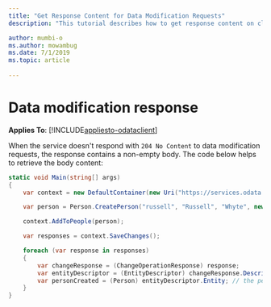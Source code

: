 ```yaml
---
title: "Get Response Content for Data Modification Requests"
description: "This tutorial describes how to get response content on client side"

author: mumbi-o
ms.author: mowambug
ms.date: 7/1/2019
ms.topic: article
 
---
```

# Data modification response
**Applies To**: [!INCLUDE[appliesto-odataclient](../../includes/appliesto-odataclient-v7.md)]

When the service doesn't respond with `204 No Content` to data modification requests, the response contains a non-empty body. The code below helps to retrieve the body content:

``` csharp
static void Main(string[] args)
{
    var context = new DefaultContainer(new Uri("https://services.odata.org/v4/(S(b0vguruqwzqbmfoanwq1guxc))/TripPinServiceRW/"));

    var person = Person.CreatePerson("russell", "Russell", "Whyte", new long());

    context.AddToPeople(person);

    var responses = context.SaveChanges();

    foreach (var response in responses)
    {
        var changeResponse = (ChangeOperationResponse) response;
        var entityDescriptor = (EntityDescriptor) changeResponse.Descriptor;
        var personCreated = (Person) entityDescriptor.Entity; // the person created on the service
    }
}
```
